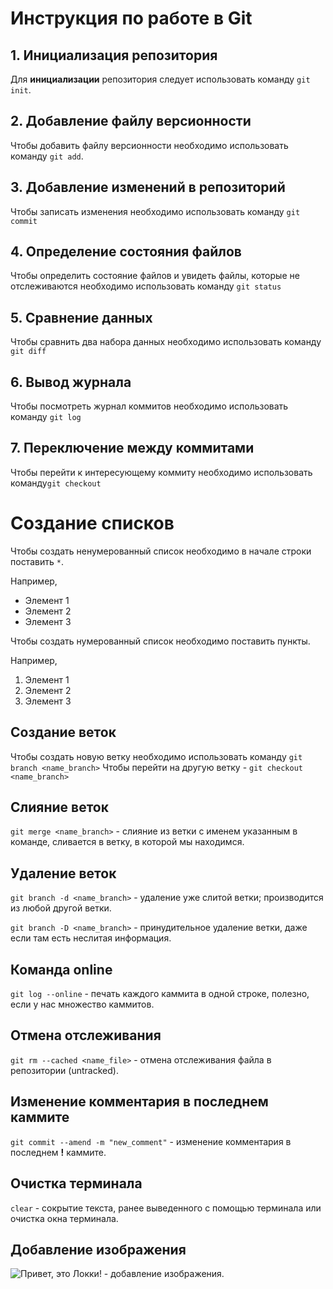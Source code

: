# Инструкция по работе в Git
## 1. Инициализация репозитория
Для **инициализации** репозитория следует использовать команду `git init`.
## 2. Добавление файлу версионности
Чтобы добавить файлу версионности необходимо использовать команду `git add`.
## 3. Добавление изменений в репозиторий
Чтобы записать изменения необходимо использовать команду `git commit`
## 4. Определение состояния файлов
Чтобы определить состояние файлов и увидеть файлы, которые не отслеживаются необходимо использовать команду `git status`
## 5. Сравнение данных
Чтобы сравнить два набора данных необходимо использовать команду `git diff`
 ## 6. Вывод журнала
 Чтобы посмотреть журнал коммитов необходимо использовать команду `git log`
 ## 7. Переключение между коммитами
 Чтобы перейти к интересующему коммиту необходимо использовать команду`git checkout`
 # Создание списков
 Чтобы создать ненумерованный список необходимо в начале строки поставить `*`.
 
 Например,
 * Элемент 1
 * Элемент 2
 * Элемент 3

 Чтобы создать нумерованный список необходимо поставить пункты.

 Например,
 1. Элемент 1
 2. Элемент 2
 3. Элемент 3
## Создание веток
Чтобы создать новую ветку необходимо использовать команду `git branch <name_branch>`
Чтобы перейти на другую ветку - `git checkout <name_branch>`
## Слияние веток
`git merge <name_branch>` - слияние из ветки с именем указанным в команде, сливается в ветку, в которой мы находимся.
## Удаление веток
`git branch -d <name_branch>` - удаление уже слитой ветки; производится из любой другой ветки.

`git branch -D <name_branch>` - принудительное удаление ветки, даже если там есть неслитая информация.
## Команда online
`git log --online` - печать каждого каммита в одной строке, полезно, если у нас множество каммитов.
## Отмена отслеживания
`git rm --cached <name_file>` - отмена отслеживания файла в репозитории (untracked).
## Изменение комментария в последнем каммите
`git commit --amend -m "new_comment"` - изменение комментария в последнем **!** каммите.
## Очистка терминала
`clear` - сокрытие текста, ранее выведенного с помощью терминала или очистка окна терминала.
## Добавление изображения
![Привет, это Локки!](lokki.jpg) - добавление изображения.
